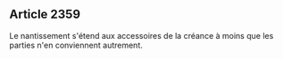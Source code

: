 Article 2359
----
Le nantissement s'étend aux accessoires de la créance à moins que les parties
n'en conviennent autrement.
